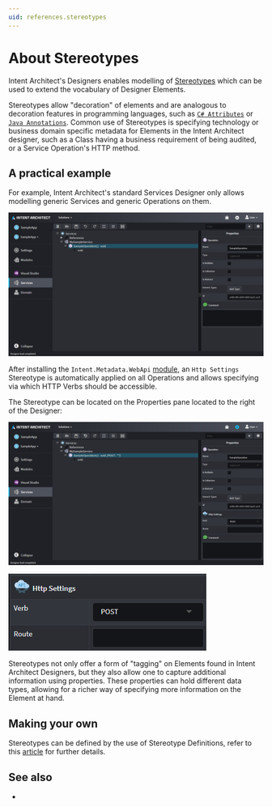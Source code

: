 ```yaml
---
uid: references.stereotypes
---
```

# About Stereotypes

Intent Architect's Designers enables modelling of [Stereotypes](https://en.wikipedia.org/wiki/Stereotype_(UML)) which can be used to extend the vocabulary of Designer Elements.

Stereotypes allow "decoration" of elements and are analogous to decoration features in programming languages, such as [`C# Attributes`](https://docs.microsoft.com/dotnet/csharp/programming-guide/concepts/attributes/) or [`Java Annotations`](https://en.wikipedia.org/wiki/Java_annotation). Common use of Stereotypes is specifying technology or business domain specific metadata for Elements in the Intent Architect designer, such as a Class having a business requirement of being audited, or a Service Operation's HTTP method.

## A practical example

For example, Intent Architect's standard Services Designer only allows modelling generic Services and generic Operations on them.

![What Intent Architect's standard Services Designer looks like](images/services-designer-vanilla.png)

After installing the `Intent.Metadata.WebApi` [module](xref:references.modules), an `Http Settings` Stereotype is automatically applied on all Operations and allows specifying via which HTTP Verbs should be accessible.

The Stereotype can be located on the Properties pane located to the right of the Designer:

![What the Services Designer looks like with API Metadata](images/services-designer-api-metadata.png)

![How the Http Settings Stereotype looks like](images/http-settings-stereotype.png)

Stereotypes not only offer a form of "tagging" on Elements found in Intent Architect Designers, but they also allow one to capture additional information using properties. These properties can hold different data types, allowing for a richer way of specifying more information on the Element at hand.

## Making your own

Stereotypes can be defined by the use of Stereotype Definitions, refer to this [article](xref:references.stereotypes.stereotype-definitions) for further details.

## See also

* [](xref:how-to-guides.use-stereotypes)
